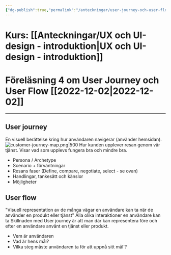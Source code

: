 ```yaml
---
{"dg-publish":true,"permalink":"/anteckningar/user-journey-och-user-flow/"}
---
```


# Kurs: [[Anteckningar/UX och UI-design - introduktion\|UX och UI-design - introduktion]]
# Föreläsning 4 om User Journey och User Flow [[2022-12-02\|2022-12-02]]
---
## User journey
En visuell berättelse kring hur användaren navigerar (använder hemsidan).
![customer-journey-map.png|500](/img/user/Inkorg/Bilder/customer-journey-map.png)
Hur kunden upplever resan genom vår tjänst. Visar vad som upplevs fungera bra och mindre bra.

- Persona / Archetype
- Scenario + förväntningar 
- Resans faser (Define, compare, negotiate, select - se ovan)
- Handlingar, tankesätt och känslor
- Möjligheter
## User flow
"Visuell representation av de många vägar en användare kan ta när de använder en produkt eller tjänst"
Alla olika interaktioner en användare kan ta
Skillnaden med User journey är att man där kan representera före och efter en användare använt en tjänst eller produkt.

- Vem är användaren
- Vad är hens mål?
- Vilka steg måste användaren ta för att uppnå sitt mål'?
